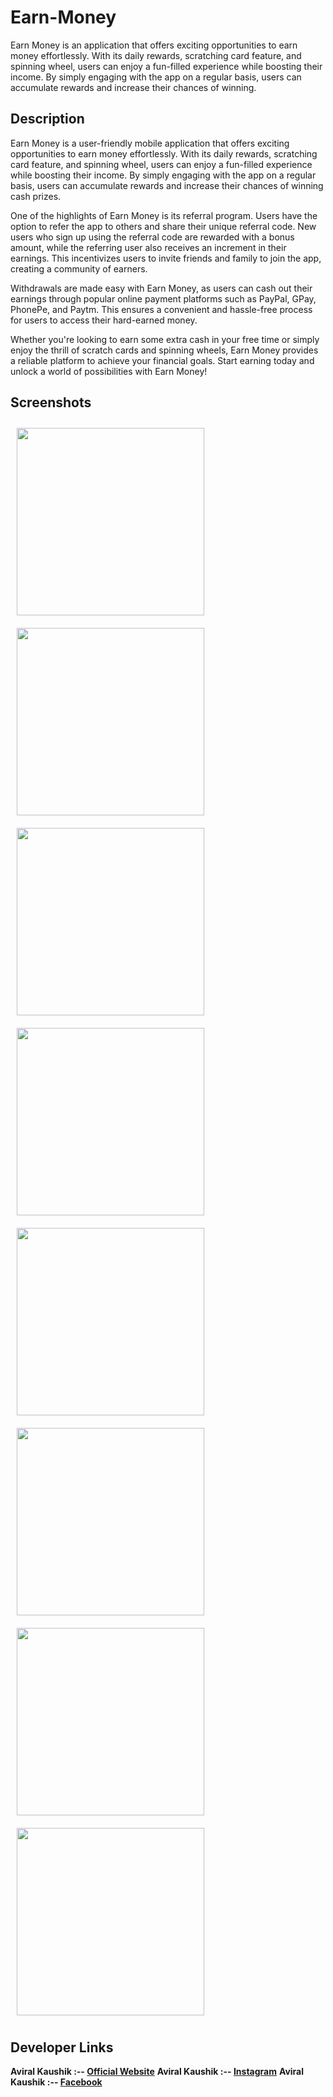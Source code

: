 # Earn-Money
Earn Money is an application that offers exciting opportunities to earn money effortlessly. With its daily rewards, scratching card feature, and spinning wheel, users can enjoy a fun-filled experience while boosting their income. By simply engaging with the app on a regular basis, users can accumulate rewards and increase their chances of winning.

## Description

Earn Money is a user-friendly mobile application that offers exciting opportunities to earn money effortlessly. With its daily rewards, scratching card feature, and spinning wheel, users can enjoy a fun-filled experience while boosting their income. By simply engaging with the app on a regular basis, users can accumulate rewards and increase their chances of winning cash prizes.

One of the highlights of Earn Money is its referral program. Users have the option to refer the app to others and share their unique referral code. New users who sign up using the referral code are rewarded with a bonus amount, while the referring user also receives an increment in their earnings. This incentivizes users to invite friends and family to join the app, creating a community of earners.

Withdrawals are made easy with Earn Money, as users can cash out their earnings through popular online payment platforms such as PayPal, GPay, PhonePe, and Paytm. This ensures a convenient and hassle-free process for users to access their hard-earned money.

Whether you're looking to earn some extra cash in your free time or simply enjoy the thrill of scratch cards and spinning wheels, Earn Money provides a reliable platform to achieve your financial goals. Start earning today and unlock a world of possibilities with Earn Money!

## Screenshots

<p>
    <img src="https://github.com/Aviral-Kaushik/Earn-Money/blob/main/images/image1.jpeg" width="300px" style="padding: 10px" height="auto">
    <img src="https://github.com/Aviral-Kaushik/Earn-Money/blob/main/images/image2.jpeg" width="300px" style="padding: 10px" height="auto">
    <img src="https://github.com/Aviral-Kaushik/Earn-Money/blob/main/images/image3.jpeg" width="300px" style="padding: 10px" height="auto">
    <img src="https://github.com/Aviral-Kaushik/Earn-Money/blob/main/images/image4.jpeg" width="300px" style="padding: 10px" height="auto">
    <img src="https://github.com/Aviral-Kaushik/Earn-Money/blob/main/images/image5.jpeg" width="300px" style="padding: 10px" height="auto">
    <img src="https://github.com/Aviral-Kaushik/Earn-Money/blob/main/images/image6.jpeg" width="300px" style="padding: 10px" height="auto">
    <img src="https://github.com/Aviral-Kaushik/Earn-Money/blob/main/images/image7.jpeg" width="300px" style="padding: 10px" height="auto">
    <img src="https://github.com/Aviral-Kaushik/Earn-Money/blob/main/images/image8.jpeg" width="300px" style="padding: 10px" height="auto">
</p>


## Developer Links

**Aviral Kaushik :-- [Official Website](http://aviralkaushik.epizy.com/)**
**Aviral Kaushik :-- [Instagram](https://www.instagram.com/aviral_3101/)**
**Aviral Kaushik :-- [Facebook](https://www.facebook.com/aviral.kaushik.16)**
